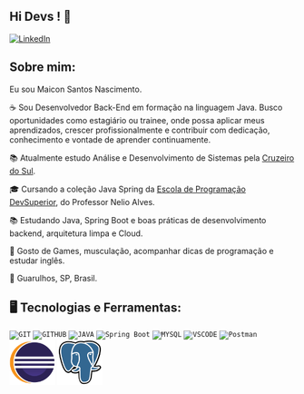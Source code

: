 ## Hi Devs ! 👋

[![LinkedIn](https://img.shields.io/badge/LinkedIn-0077B5?style=for-the-badge&logo=linkedin&logoColor=white)](https://www.linkedin.com/in/maiconsantosnascimento/)

## Sobre mim:
<div display="inline-block">

<p align="left">Eu sou Maicon Santos Nascimento.</p>
<p align="left">☕ Sou Desenvolvedor Back-End em formação na linguagem Java. Busco oportunidades como estagiário ou trainee, onde possa aplicar meus aprendizados, crescer profissionalmente e contribuir com dedicação, conhecimento e vontade de aprender continuamente.</p>
<p align="left">📚 Atualmente estudo Análise e Desenvolvimento de Sistemas pela <a href="https://www.cruzeirodosul.edu.br/">Cruzeiro do Sul</a>.</p>
<p align="left">🎓 Cursando a coleção Java Spring da <a href="https://devsuperior.com.br/">Escola de Programação DevSuperior</a>, do Professor Nelio Alves.</p>
<p align="left">📚 Estudando Java, Spring Boot e boas práticas de desenvolvimento backend, arquitetura limpa e Cloud.</p>
<p align="left">👾 Gosto de Games, musculação, acompanhar dicas de programação e estudar inglês.</p>
<p align="left">📍 Guarulhos, SP, Brasil.</p>
</div>

## 🖥️ Tecnologias e Ferramentas:

<code><img width="80px" src="https://cdn.jsdelivr.net/gh/devicons/devicon/icons/git/git-original.svg" title = "GIT"/></code>
<code><img width="80px" src="https://cdn.jsdelivr.net/gh/devicons/devicon/icons/github/github-original.svg" title = "GITHUB"/></code>
<code><img width="80px" src="https://cdn.jsdelivr.net/gh/devicons/devicon/icons/java/java-original.svg" title = "JAVA"/></code>
<code><img width="80px" src="https://cdn.jsdelivr.net/gh/devicons/devicon/icons/spring/spring-original-wordmark.svg" title = "Spring Boot"/></code>
<code><img width="80px" src="https://cdn.jsdelivr.net/gh/devicons/devicon/icons/mysql/mysql-original.svg" title = "MYSQL"/></code>
<code><img width="80px" src="https://cdn.jsdelivr.net/gh/devicons/devicon/icons/vscode/vscode-original.svg" title = "VSCODE"/></code>
<code><img width="80px" src="https://cdn.jsdelivr.net/gh/devicons/devicon@latest/icons/postman/postman-plain-wordmark.svg" title = "Postman"/></code>
<code><img width="80px" src="https://raw.githubusercontent.com/devicons/devicon/ca28c779441053191ff11710fe24a9e6c23690d6/icons/eclipse/eclipse-original.svg" title = "Eclipse"/></code>
<code><img width="80px" src="https://raw.githubusercontent.com/devicons/devicon/ca28c779441053191ff11710fe24a9e6c23690d6/icons/postgresql/postgresql-original.svg" title = "Postgresql"/></code>

